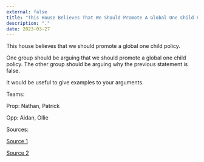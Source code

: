 ```yaml
---
external: false
title: "This House Believes That We Should Promote A Global One Child Policy"
description: "."
date: 2023-03-27
---
```


This house believes that we should promote a global one child policy.

One group should be arguing that we should promote a global one child policy.
The other group should be arguing why the previous statement is false.

It would be useful to give examples to your arguments.

Teams:

Prop: Nathan, Patrick

Opp: Aidan, Ollie


Sources:

[Source 1](https://www.ncbi.nlm.nih.gov/pmc/articles/PMC2126838/)

[Source 2](https://daily.jstor.org/was-the-one-child-policy-ever-a-good-idea/)